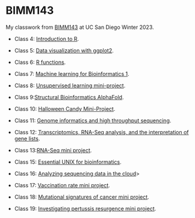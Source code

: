 # BIMM143

My classwork from [BIMM143]() at UC San Diego Winter 2023.

- Class 4: [Introduction to R]().

- Class 5: [Data visualization with ggplot2]().

- Class 6: [R functions]().

- Class 7: [Machine learning for Bioinformatics 1]().

- Class 8: [Unsupervised learning mini-project]().

- Class 9:[Structural Bioinformatics AlphaFold]().

- Class 10: [Halloween Candy Mini-Project](https://github.com/patntran/bimm143_github/blob/main/class10/class10.qmd).

- Class 11: [Genome informatics and high throughput sequencing]().

- Class 12: [Transcriptomics, RNA-Seq analysis, and the interpretation of gene lists]().

- Class 13:[RNA-Seq mini project]().

- Class 15: [Essential UNIX for bioinformatics]().

- Class 16: [Analyzing sequencing data in the cloud]()>

- Class 17: [Vaccination rate mini project](https://github.com/patntran/bimm143_github/blob/main/class17/class17.md).

- Class 18: [Mutational signatures of cancer mini project]().

- Class 19: [Investigating pertussis resurgence mini project](https://github.com/patntran/bimm143_github/blob/main/class19/class19.md).




